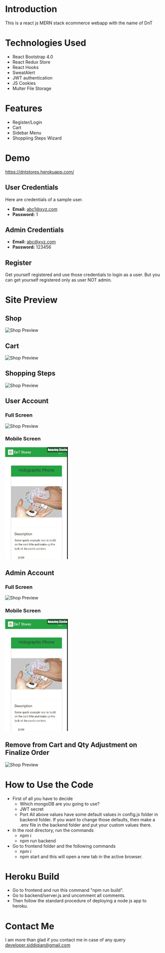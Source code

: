 # Introduction
This is a react js MERN stack ecommerce webapp with the name of DnT
# Technologies Used 
* React Bootstrap 4.0
* React Redux Store
* React Hooks
* SweatAlert
* JWT authentication
* JS Cookies
* Multer File Storage
# Features
* Register/Login
* Cart
* Sidebar Menu
* Shoppiing Steps Wizard
# Demo

https://dntstores.herokuapp.com/

## User Credentials
Here are credentials of a sample user.
* **Email:** abc1@xyz.com
* **Password:** 1

## Admin Credentials
* **Email:** abc@xyz.com
* **Password:** 123456

## Register
Get yourself registered and use those credentials to login as a user. But you can get yourself registered only as user NOT admin.

# Site Preview
## Shop
![Shop Preview](https://github.com/siddiqian/dntstores-ecommerce/blob/master/previews/Shop.gif)
## Cart
![Shop Preview](https://github.com/siddiqian/dntstores-ecommerce/blob/master/previews/Cart%201.gif)

## Shopping Steps
![Shop Preview](https://github.com/siddiqian/dntstores-ecommerce/blob/master/previews/Shopping%20Steps.gif)

## User Account
### Full Screen

![Shop Preview](https://github.com/siddiqian/dntstores-ecommerce/blob/master/previews/User%20Account%20-%20%20Full%20Screen.gif)
### Mobile Screen

![Shop Preview](https://github.com/siddiqian/dntstores-ecommerce/blob/master/previews/User%20Account%20-%20Mobile%20Screen.gif)

## Admin Account
### Full Screen

![Shop Preview](https://github.com/siddiqian/dntstores-ecommerce/blob/master/previews/Admin%20Account%20-%20Full%20Screen.gif)
### Mobile Screen

![Shop Preview](https://github.com/siddiqian/dntstores-ecommerce/blob/master/previews/Admin%20Account%20-%20Mobile%20Screen.gif)

## Remove from Cart and Qty Adjustment on Finalize Order
![Shop Preview](https://github.com/siddiqian/dntstores-ecommerce/blob/master/previews/Remove%20from%20Cart%20and%20Qty%20Adjustment.gif)

# How to Use the Code
* First of all you have to decide 
  * Which mongoDB are you going to use?
  * JWT secret
  * Port 
All above values have some default values in config.js folder in backend folder. If you want to change those defaults, then make a .env file in the backend folder and put your custom values there.
* In the root directory, run the commands
  * npm i
  * npm run backend
* Go to frontend folder and the following commands
  * npm i
  * npm start
 and this will open a new tab in the active browser.
# Heroku Build
* Go to frontend and run this command "npm run build".
* Go to backend/server.js and uncomment all comments.
* Then follow the standard procedure of deploying a node js app to heroku. 
# Contact Me
I am more than glad if you contact me in case of any query
developer.siddiqian@gmail.com
